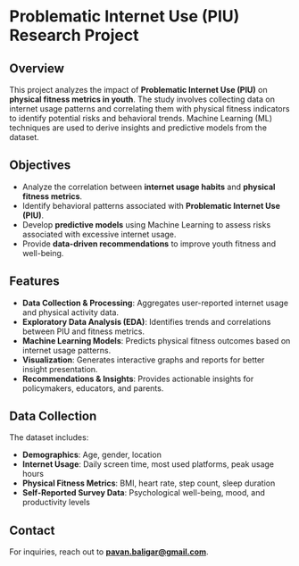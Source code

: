 # Problematic Internet Use (PIU) Research Project

## Overview
This project analyzes the impact of **Problematic Internet Use (PIU)** on **physical fitness metrics in youth**. The study involves collecting data on internet usage patterns and correlating them with physical fitness indicators to identify potential risks and behavioral trends. Machine Learning (ML) techniques are used to derive insights and predictive models from the dataset.

## Objectives
- Analyze the correlation between **internet usage habits** and **physical fitness metrics**.
- Identify behavioral patterns associated with **Problematic Internet Use (PIU)**.
- Develop **predictive models** using Machine Learning to assess risks associated with excessive internet usage.
- Provide **data-driven recommendations** to improve youth fitness and well-being.

## Features
- **Data Collection & Processing**: Aggregates user-reported internet usage and physical activity data.
- **Exploratory Data Analysis (EDA)**: Identifies trends and correlations between PIU and fitness metrics.
- **Machine Learning Models**: Predicts physical fitness outcomes based on internet usage patterns.
- **Visualization**: Generates interactive graphs and reports for better insight presentation.
- **Recommendations & Insights**: Provides actionable insights for policymakers, educators, and parents.


## Data Collection
The dataset includes:
- **Demographics**: Age, gender, location
- **Internet Usage**: Daily screen time, most used platforms, peak usage hours
- **Physical Fitness Metrics**: BMI, heart rate, step count, sleep duration
- **Self-Reported Survey Data**: Psychological well-being, mood, and productivity levels

## Contact
For inquiries, reach out to **pavan.baligar@gmail.com**.

